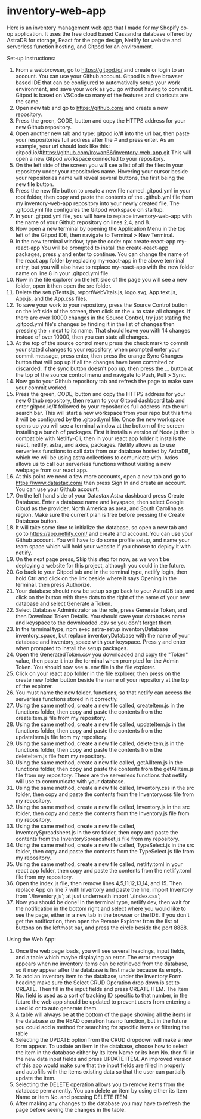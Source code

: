 # inventory-web-app
Here is an inventory management web app that I made for my Shopify co-op application. It uses the free cloud based Cassandra database offered by AstraDB for storage, React for the page design, Netlify for website and serverless function hosting, and Gitpod for an environment.


Set-up Instructions:

1. From a webbrowser, go to https://gitpod.io/ and create or login to an account. You can use your Github account.
    Gitpod is a free browser based IDE that can be configured to automativally setup your work environment, and save your work as you go without having to commit it.
    Gitpod is based on VSCode so many of the features and shortcuts are the same.
2. Open new tab and go to https://github.com/ and create a new repository.
3. Press the green, CODE, button and copy the HTTPS address for your new Github repository.
4. Open another new tab and type: gitpod.io/# into the url bar, then paste your respositories full address after the # and press enter.
    As an example, your url should look like this: gitpod.io/#https://github.com/lrowan66/inventory-web-app.git
    This will open a new Gitpod workspace connected to your repository.
5. On the left side of the screen you will see a list of all the files in your repository under your repositories name. Hovering your cursor beside your repositories name will reveal several buttons, the first being the new file button.
6. Press the new file button to create a new file named .gitpod.yml in your root folder, then copy and paste the contents of the .github.yml file from my inventory-web-app repository into your newly created file.
    The .gitpod.yml file configures the Gitpod workspace on startup.
7. In your .gitpod.yml file, you will have to replace inventory-web-app with the name of your Github repository on lines 2,4, and 8.
8. Now open a new terminal by opening the Application Menu in the top left of the Gitpod IDE, then navigate to Terminal > New Terminal.
9. In the new terminal window, type the code: npx create-react-app my-react-app
    You will be prompted to install the create-react-app packages, press y and enter to continue.
    You can change the name of the react app folder by replacing my-react-app in the above terminal entry, but you will also have to replace my-react-app with the new folder name on line 8 in your .gitpod.yml file.
10. Now in the file explorer on the left side of the page you will see a new folder, open it then open the src folder.
11. Delete the setupTests.js, reportWebVitals.js, logo.svg, App.text.js, App.js, and the App.css files.
12. To save your work to your repository, press the Source Control button on the left side of the screen, then click on the + to state all changes.
    If there are over 10000 changes in the Source Control, try just stating the .gitpod.yml file's changes by finding it in the list of changes then pressing the + next to  its name. That should leave you with 14 changes instead of over 10000, then you can state all changes.
13. At the top of the source control menu press the check mark to commit your stated changes to your repository, when prompted enter your commit message, press enter, then press the orange Sync Changes button that will pop up if all the changes have been commited or discarded.
    If the sync button doesn't pop up, then press the ... button at the top of the source control menu and navigate to Push, Pull > Sync.
14. Now go to your Github repository tab and refresh the page to make sure your commit worked.
15. Press the green, CODE, button and copy the HTTPS address for your new Github repository, then return to your Gitpod dashboard tab and enter gitpod.io/# followed by your repositories full address into the url search bar.
    This will start a new workspace from your repo but this time it will be configured by the .gitpod.yml file.
    Once the new workspace opens up you will see a terminal window at the bottom of the screen installing a bunch of packages. First it installs a version of Node.js that is compatible with Netlify-Cli, then in your react app folder it installs the react, netlify, astra, and axios, packages.
    Netlify allows us to use serverless functions to call data from our database hosted by AstraDB, which we will be using astra collections to comunicate with.
    Axios allows us to call our serverless functions without visiting a new webpage from our react app.
16. At this point we need a few more accounts, open a new tab and go to https://www.datastax.com/ then press Sign In and create an account. You can use your Github account.
17. On the left hand side of your Datastax Astra dashboard press Create Database. Enter a database name and keyspace, then select Google Cloud as the provider, North America as area, and South Carolina as region. Make sure the current plan is free before pressing the Create Database button.
18. It will take some time to initialize the database, so open a new tab and go to https://app.netlify.com/ and create and account. You can use your Github account.
    You will have to do some profile setup, and name your team space which will hold your website if you choose to deploy it with netlify.
19. On the next page press, Skip this step for now, as we won't be deploying a website for this project, although you could in the future.
20. Go back to your Gitpod tab and in the terminal type, netlify login, then hold Ctrl and click on the link beside where it says Opening in the terminal, then press Authorize.
21. Your database should now be setup so go back to your AstraDB tab, and click on the button with three dots to the right of the name of your new database and select Generate a Token.
22. Select Database Administrator as the role, press Generate Token, and then Download Token Details.
    You should save your databases name and keyspace to the downloaded .csv so you don't forget them.
23. In the terminal type, npm exec astra-setup inventoryDatabase inventory_space, but replace inventoryDatabase with the name of your database and inventory_space with your keyspace. Press y and enter when prompted to install the setup packages.
24. Open the GeneratedToken.csv you downloaded and copy the "Token" value, then paste it into the terminal when prompted for the Admin Token.
    You should now see a .env file in the file explorer.
25. Click on your react app folder in the file explorer, then press on the create new folder button beside the name of your repository at the top of the explorer.
26. You must name the new folder, functions, so that netlify can access the serverless functions stored in it correctly.
27. Using the same method, create a new file called, createItem.js in the functions folder, then copy and paste the contents from the createItem.js file from my repository.
28. Using the same method, create a new file called, updateItem.js in the functions folder, then copy and paste the contents from the updateItem.js file from my repository.
29. Using the same method, create a new file called, deleteItem.js in the functions folder, then copy and paste the contents from the deleteItem.js file from my repository.
30. Using the same method, create a new file called, getAllItem.js in the functions folder, then copy and paste the contents from the getAllItem.js file from my repository.
    These are the serverless functions that netlify will use to communicate with your database.
31. Using the same method, create a new file called, Inventory.css in the src folder, then copy and paste the contents from the Inventory.css file from my repository.
32. Using the same method, create a new file called, Inventory.js in the src folder, then copy and paste the contents from the Inventory.js file from my repository.
33. Using the same method, create a new file called, InventorySpreadsheet.js in the src folder, then copy and paste the contents from the InventorySpreadsheet.js file from my repository.
34. Using the same method, create a new file called, TypeSelect.js in the src folder, then copy and paste the contents from the TypeSelect.js file from my repository.
35. Using the same method, create a new file called, netlify.toml in your react app folder, then copy and paste the contents from the netlify.toml file from my repository.
36. Open the index.js file, then remove lines 4,5,11,12,13,14, and 15. Then replace App on line 7 with Inventory and paste the line, import Inventory from './Inventory.js'; at just underneath import './index.css';
37. Now you should be done! In the terminal type, netlify dev, then wait for the notification in the bottom right and select where you would like to see the page, either in a new tab in the browser or the IDE.
    If you don't get the notification, then open the Remote Explorer from the list of buttons on the leftmost bar, and press the circle beside the port 8888.


Using the Web App:

1. Once the web page loads, you will see several headings, input fields, and a table which maybe displaying an error. The error message appears when no inventory items can be retirieved from the database, so it may appear after the database is first made because its empty.
2. To add an inventory item to the database, under the Inventory Form heading make sure the Select CRUD Operation drop down is set to CREATE. Then fill in the input fields and press CREATE ITEM. The Item No. field is used as a sort of tracking ID specific to that number, in the future the web app should be updated to prevent users from entering a used id or to auto generate them.
3. A table will always be at the bottom of the page showing all the items in the database so the READ operation has no function, but in the future you could add a method for searching for specific items or filtering the table
4. Selecting the UPDATE option from the CRUD dropdown will make a new form appear. To update an item in the database, choose how to select the item in the database either by its Item Name or its Item No. then fill in the new data input fields and press UPDATE ITEM. An improved version of this app would make sure that the input fields are filled in properly and autofills with the items existing data so that the user can partially update the item.
5. Selecting the DELETE operation allows you to remove items from the database permanently. You can delete an item by using either its Item Name or Item No. and pressing DELETE ITEM
6. After making any changes to the database you may have to refresh the page before seeing the changes in the table.